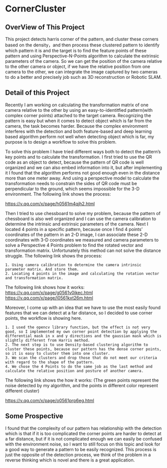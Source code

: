 # CornerCluster
## OverView of This Project

This project detects harris corner of the pattern, and cluster these corners based on the density，and then process these clustered pattern to identify which pattern it is and the target is to find the feature points of these pattern and using Perspective-N-Points algorithm to calculate the extrinsic parameters of the camera. So we can get the position of the camera relative to the other camera or object, if we have the relative position from one camera to the other, we can integrate the image captured by two cameras to do a better and precisely job such as 3D reconstruction or Robotic SLAM. 

## Detail of this Project

Recently I am working on calculating the transformation matrix of one camera relative to the other by using an easy-to-identitfied pattern(with complex corner points) attached to the target camera. Recognizing the pattern is easy but when it comes to detect object which is far from the camera, the task becomes harder. Because the complex environment interferes with the detection and both feature-based and deep learning based algorithm perform not well when detecting object which is far, my purpose is to design a workflow to solve this problem.

To solve this problem I have tried different ways both to detect the pattern’s key points and to calculate the transformation.
I first tried to use the QR code as an object to detect, because the pattern of QR code is well organized and we can also embed information into it, but after implementing it I found that the algorithm performs not good enough even in the distance more than one meter away. And using a perspective model to calculate the transformation needs to constrain the sides of QR code must be perpendicular to the ground, which seems impossible for the 3-D environment. The following link shows the process:

https://v.qq.com/x/page/h0561m4qjh2.html

Then I tried to use chessboard to solve my problem, because the pattern of chessboard is also well organized and I can use the camera calibration to determine the intrinsic and extrinsic parameters of the camera. Next I located 4 points in a specific pattern, because once I find 4 points’ coordinates of the pattern in an 2-D image, I can associate these 2-D coordinates with 3-D coordinates we measured and camera parameters to solve a Perspective 4 Points problem to find the rotated vector and transformation matrix. Unfortunately this method can not solve the distance struggle. The following link shows the process:

	1. Using camera calibration to determine the camera intrinsic parameter matrix. And store them.
	2. Locating 4 points in the image and calculating the rotation vector and transformation matrix.
	
The following link shows how it works:
https://v.qq.com/x/page/g0561v0ikec.html
https://v.qq.com/x/page/l0561kxt26m.html

Moreover, I come up with an idea that we have to use the most easily found features that we can detect at a far distance, so I decided to use corner points, the workflow is showing here.

	1. I used the opencv library function, but the effect is not very good, so I implemented my own corner point detection by applying the differential mask in x and y directions and the gaussian mask which is slightly different from Harris method.
	2. The next step is to use Density-based clustering algorithm to cluster these points, because our pattern has the dense corner points, so it is easy to cluster them into one cluster. 
	3. We scan the clusters and drop those that do not meet our criteria with regard to the shape of the pattern. 
	4. We chose the 4 Points to do the same job as the last method and calculate the relative position and posture of another camera.
	
The following link shows the how it works: (The green points represent the noise detected by my algorithm, and the points in different color represent different cluster)

https://v.qq.com/x/page/o0561prp6eg.html

## Some Prospective

I found that the complexity of our pattern has relationship with the detection which is that if it is too complicated the corner points are harder to detect at a far distance, but if it is not complicated enough we can easily be confused with the environment noise, so I want to still focus on this topic and look for a good way to generate a pattern to be easily recognized. This process is just the opposite of the detection process, we think of the problem in a reverse thinking which is novel and there is a great application.
